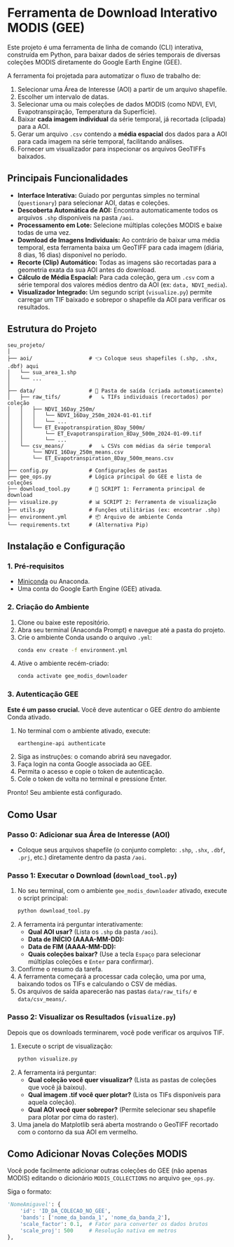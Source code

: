 # Ferramenta de Download Interativo MODIS (GEE)

Este projeto é uma ferramenta de linha de comando (CLI) interativa, construída em Python, para baixar dados de séries temporais de diversas coleções MODIS diretamente do Google Earth Engine (GEE).

A ferramenta foi projetada para automatizar o fluxo de trabalho de:
1.  Selecionar uma Área de Interesse (AOI) a partir de um arquivo shapefile.
2.  Escolher um intervalo de datas.
3.  Selecionar uma ou mais coleções de dados MODIS (como NDVI, EVI, Evapotranspiração, Temperatura da Superfície).
4.  Baixar **cada imagem individual** da série temporal, já recortada (clipada) para a AOI.
5.  Gerar um arquivo `.csv` contendo a **média espacial** dos dados para a AOI para cada imagem na série temporal, facilitando análises.
6.  Fornecer um visualizador para inspecionar os arquivos GeoTIFFs baixados.

## Principais Funcionalidades

* **Interface Interativa:** Guiado por perguntas simples no terminal (`questionary`) para selecionar AOI, datas e coleções.
* **Descoberta Automática de AOI:** Encontra automaticamente todos os arquivos `.shp` disponíveis na pasta `/aoi`.
* **Processamento em Lote:** Selecione múltiplas coleções MODIS e baixe todas de uma vez.
* **Download de Imagens Individuais:** Ao contrário de baixar uma média temporal, esta ferramenta baixa um GeoTIFF para cada imagem (diária, 8 dias, 16 dias) disponível no período.
* **Recorte (Clip) Automático:** Todas as imagens são recortadas para a geometria exata da sua AOI antes do download.
* **Cálculo de Média Espacial:** Para cada coleção, gera um `.csv` com a série temporal dos valores médios dentro da AOI (ex: `data, NDVI_media`).
* **Visualizador Integrado:** Um segundo script (`visualize.py`) permite carregar um TIF baixado e sobrepor o shapefile da AOI para verificar os resultados.

## Estrutura do Projeto

```
seu_projeto/
│
├── aoi/                  # 👈 Coloque seus shapefiles (.shp, .shx, .dbf) aqui
│   └── sua_area_1.shp
│   └── ...
│
├── data/                 # 📂 Pasta de saída (criada automaticamente)
│   ├── raw_tifs/         #   ↳ TIFs individuais (recortados) por coleção
│   │   ├── NDVI_16Day_250m/
│   │   │   └── NDVI_16Day_250m_2024-01-01.tif
│   │   │   └── ...
│   │   └── ET_Evapotranspiration_8Day_500m/
│   │       └── ET_Evapotranspiration_8Day_500m_2024-01-09.tif
│   │       └── ...
│   └── csv_means/        #   ↳ CSVs com médias da série temporal
│       └── NDVI_16Day_250m_means.csv
│       └── ET_Evapotranspiration_8Day_500m_means.csv
│
├── config.py             # Configurações de pastas
├── gee_ops.py            # Lógica principal do GEE e lista de coleções
├── download_tool.py      # 🚀 SCRIPT 1: Ferramenta principal de download
├── visualize.py          # 📊 SCRIPT 2: Ferramenta de visualização
├── utils.py              # Funções utilitárias (ex: encontrar .shp)
├── environment.yml       # 📦 Arquivo de ambiente Conda
└── requirements.txt      # (Alternativa Pip)
```

## Instalação e Configuração

### 1. Pré-requisitos

* [Miniconda](https://docs.conda.io/en/latest/miniconda.html) ou Anaconda.
* Uma conta do Google Earth Engine (GEE) ativada.

### 2. Criação do Ambiente

1.  Clone ou baixe este repositório.
2.  Abra seu terminal (Anaconda Prompt) e navegue até a pasta do projeto.
3.  Crie o ambiente Conda usando o arquivo `.yml`:
    ```bash
    conda env create -f environment.yml
    ```
4.  Ative o ambiente recém-criado:
    ```bash
    conda activate gee_modis_downloader
    ```

### 3. Autenticação GEE

**Este é um passo crucial.** Você deve autenticar o GEE *dentro* do ambiente Conda ativado.

1.  No terminal com o ambiente ativado, execute:
    ```bash
    earthengine-api authenticate
    ```
2.  Siga as instruções: o comando abrirá seu navegador.
3.  Faça login na conta Google associada ao GEE.
4.  Permita o acesso e copie o token de autenticação.
5.  Cole o token de volta no terminal e pressione Enter.

Pronto! Seu ambiente está configurado.

## Como Usar

### Passo 0: Adicionar sua Área de Interesse (AOI)

* Coloque seus arquivos shapefile (o conjunto completo: `.shp`, `.shx`, `.dbf`, `.prj`, etc.) diretamente dentro da pasta `/aoi`.

### Passo 1: Executar o Download (`download_tool.py`)

1.  No seu terminal, com o ambiente `gee_modis_downloader` ativado, execute o script principal:
    ```bash
    python download_tool.py
    ```
2.  A ferramenta irá perguntar interativamente:
    * **Qual AOI usar?** (Lista os `.shp` da pasta `/aoi`).
    * **Data de INÍCIO (AAAA-MM-DD):**
    * **Data de FIM (AAAA-MM-DD):**
    * **Quais coleções baixar?** (Use a tecla `Espaço` para selecionar múltiplas coleções e `Enter` para confirmar).
3.  Confirme o resumo da tarefa.
4.  A ferramenta começará a processar cada coleção, uma por uma, baixando todos os TIFs e calculando o CSV de médias.
5.  Os arquivos de saída aparecerão nas pastas `data/raw_tifs/` e `data/csv_means/`.

### Passo 2: Visualizar os Resultados (`visualize.py`)

Depois que os downloads terminarem, você pode verificar os arquivos TIF.

1.  Execute o script de visualização:
    ```bash
    python visualize.py
    ```
2.  A ferramenta irá perguntar:
    * **Qual coleção você quer visualizar?** (Lista as pastas de coleções que você já baixou).
    * **Qual imagem .tif você quer plotar?** (Lista os TIFs disponíveis para aquela coleção).
    * **Qual AOI você quer sobrepor?** (Permite selecionar seu shapefile para plotar por cima do raster).
3.  Uma janela do Matplotlib será aberta mostrando o GeoTIFF recortado com o contorno da sua AOI em vermelho.

## Como Adicionar Novas Coleções MODIS

Você pode facilmente adicionar outras coleções do GEE (não apenas MODIS) editando o dicionário `MODIS_COLLECTIONS` no arquivo `gee_ops.py`.

Siga o formato:

```python
'NomeAmigavel': {
    'id': 'ID_DA_COLECAO_NO_GEE',
    'bands': ['nome_da_banda_1', 'nome_da_banda_2'],
    'scale_factor': 0.1,  # Fator para converter os dados brutos
    'scale_proj': 500     # Resolução nativa em metros
},
```